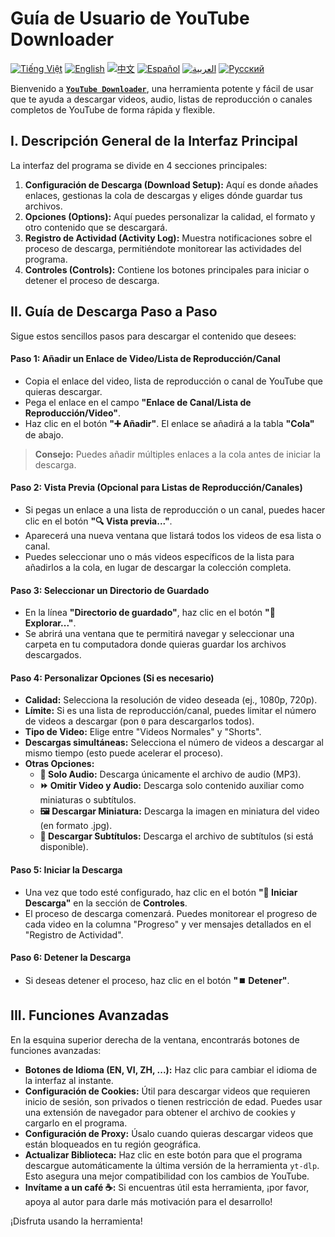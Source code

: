 # Guía de Usuario de YouTube Downloader
[![Tiếng Việt](https://img.shields.io/badge/Tiếng%20Việt-green)](README_vi.md) [![English](https://img.shields.io/badge/English-blue)](README.md) [![中文](https://img.shields.io/badge/中文-red)](README_zh.md) [![Español](https://img.shields.io/badge/Español-orange)](README_es.md) [![العربية](https://img.shields.io/badge/العربية-grey)](README_ar.md) [![Русский](https://img.shields.io/badge/Русский-yellow)](README_ru.md)

Bienvenido a [**`YouTube Downloader`**](https://github.com/duckmartians/YouTube_Downloader/releases/), una herramienta potente y fácil de usar que te ayuda a descargar videos, audio, listas de reproducción o canales completos de YouTube de forma rápida y flexible.

## **I. Descripción General de la Interfaz Principal**

La interfaz del programa se divide en 4 secciones principales:

1.  **Configuración de Descarga (Download Setup):** Aquí es donde añades enlaces, gestionas la cola de descargas y eliges dónde guardar tus archivos.
2.  **Opciones (Options):** Aquí puedes personalizar la calidad, el formato y otro contenido que se descargará.
3.  **Registro de Actividad (Activity Log):** Muestra notificaciones sobre el proceso de descarga, permitiéndote monitorear las actividades del programa.
4.  **Controles (Controls):** Contiene los botones principales para iniciar o detener el proceso de descarga.

## **II. Guía de Descarga Paso a Paso**

Sigue estos sencillos pasos para descargar el contenido que desees:

#### **Paso 1: Añadir un Enlace de Video/Lista de Reproducción/Canal**
* Copia el enlace del video, lista de reproducción o canal de YouTube que quieras descargar.
* Pega el enlace en el campo **"Enlace de Canal/Lista de Reproducción/Video"**.
* Haz clic en el botón **"➕ Añadir"**. El enlace se añadirá a la tabla **"Cola"** de abajo.
> **Consejo:** Puedes añadir múltiples enlaces a la cola antes de iniciar la descarga.

#### **Paso 2: Vista Previa (Opcional para Listas de Reproducción/Canales)**
* Si pegas un enlace a una lista de reproducción o un canal, puedes hacer clic en el botón **"🔍 Vista previa..."**.
* Aparecerá una nueva ventana que listará todos los videos de esa lista o canal.
* Puedes seleccionar uno o más videos específicos de la lista para añadirlos a la cola, en lugar de descargar la colección completa.

#### **Paso 3: Seleccionar un Directorio de Guardado**
* En la línea **"Directorio de guardado"**, haz clic en el botón **"📂 Explorar..."**.
* Se abrirá una ventana que te permitirá navegar y seleccionar una carpeta en tu computadora donde quieras guardar los archivos descargados.

#### **Paso 4: Personalizar Opciones (Si es necesario)**
* **Calidad:** Selecciona la resolución de video deseada (ej., 1080p, 720p).
* **Límite:** Si es una lista de reproducción/canal, puedes limitar el número de videos a descargar (pon `0` para descargarlos todos).
* **Tipo de Video:** Elige entre "Videos Normales" y "Shorts".
* **Descargas simultáneas:** Selecciona el número de videos a descargar al mismo tiempo (esto puede acelerar el proceso).
* **Otras Opciones:**
  * **🎵 Solo Audio:** Descarga únicamente el archivo de audio (MP3).
  * **⏩ Omitir Video y Audio:** Descarga solo contenido auxiliar como miniaturas o subtítulos.
  * **🖼️ Descargar Miniatura:** Descarga la imagen en miniatura del video (en formato .jpg).
  * **📝 Descargar Subtítulos:** Descarga el archivo de subtítulos (si está disponible).

#### **Paso 5: Iniciar la Descarga**
* Una vez que todo esté configurado, haz clic en el botón **"🚀 Iniciar Descarga"** en la sección de **Controles**.
* El proceso de descarga comenzará. Puedes monitorear el progreso de cada video en la columna "Progreso" y ver mensajes detallados en el "Registro de Actividad".

#### **Paso 6: Detener la Descarga**
* Si deseas detener el proceso, haz clic en el botón **"⏹️ Detener"**.

## **III. Funciones Avanzadas**

En la esquina superior derecha de la ventana, encontrarás botones de funciones avanzadas:
* **Botones de Idioma (EN, VI, ZH, ...):** Haz clic para cambiar el idioma de la interfaz al instante.
* **Configuración de Cookies:** Útil para descargar videos que requieren inicio de sesión, son privados o tienen restricción de edad. Puedes usar una extensión de navegador para obtener el archivo de cookies y cargarlo en el programa.
* **Configuración de Proxy:** Úsalo cuando quieras descargar videos que están bloqueados en tu región geográfica.
* **Actualizar Biblioteca:** Haz clic en este botón para que el programa descargue automáticamente la última versión de la herramienta `yt-dlp`. Esto asegura una mejor compatibilidad con los cambios de YouTube.
* **Invítame a un café ☕:** Si encuentras útil esta herramienta, ¡por favor, apoya al autor para darle más motivación para el desarrollo!

¡Disfruta usando la herramienta!
